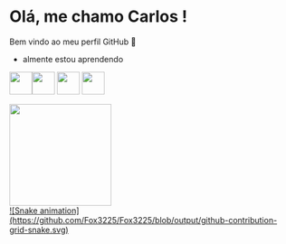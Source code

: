 # Olá, me chamo Carlos ! 
Bem vindo ao meu perfil GitHub 👋
- almente estou aprendendo

<img src="https://cdn.jsdelivr.net/gh/devicons/devicon/icons/python/python-plain.svg" width="40" height="40"/><img src="https://cdn.jsdelivr.net/gh/devicons/devicon/icons/csharp/csharp-original.svg" width="40" height="40" />
<img src="https://cdn.jsdelivr.net/gh/devicons/devicon/icons/css3/css3-original.svg"  width="40" height="40"/>
<img src="https://cdn.jsdelivr.net/gh/devicons/devicon/icons/html5/html5-original.svg" width="40" height="40" />

<div>
<a href="https://github.com/Fox3225
<img height="180em" src="https://github-readme-stats.vercel.app/api/top-langs/?username=Fox3225=compact&langs_count=7&theme=dracula"/>
<img height="180em" src="https://github-readme-stats.vercel.app/api?username=Fox3225&show_icons=true&theme=dracula&include_all_commits=true&count_private=true"/>
</div>
![Snake animation](https://github.com/Fox3225/Fox3225/blob/output/github-contribution-grid-snake.svg)
